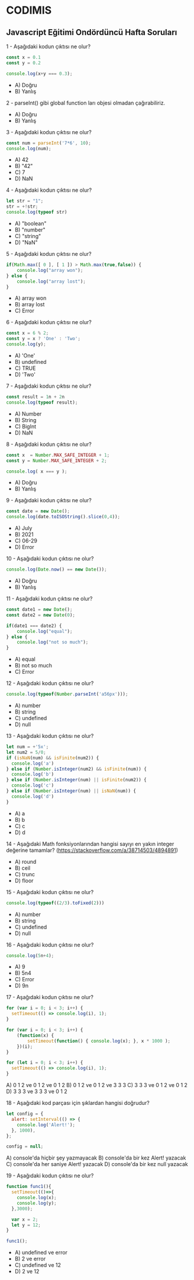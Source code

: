 # CODIMIS 

## Javascript Eğitimi Ondördüncü Hafta Soruları

1 - Aşağıdaki kodun çıktısı ne olur?
```javascript
const x = 0.1
const y = 0.2

console.log(x+y === 0.3);
```

* A) Doğru
* B) Yanlış

2 - parseInt() gibi global function ları objesi olmadan çağırabiliriz.

* A) Doğru
* B) Yanlış

3 - Aşağıdaki kodun çıktısı ne olur?
```javascript
const num = parseInt('7*6', 10);
console.log(num);
```

* A) 42
* B) "42"
* C) 7
* D) NaN

4 - Aşağıdaki kodun çıktısı ne olur?
```javascript
let str = "1";
str = +!str;
console.log(typeof str)
```

* A) "boolean"
* B) "number"
* C) "string"
* D) "NaN"

5 - Aşağıdaki kodun çıktısı ne olur?
```javascript
if(Math.max([ 0 ], [ 1 ]) > Math.max(true,false)) {
    console.log("array won");
} else {
    console.log("array lost");
}
```

* A) array won
* B) array lost
* C) Error

6 - Aşağıdaki kodun çıktısı ne olur?
```javascript
const x = 6 % 2;
const y = x ? 'One' : 'Two';
console.log(y);
```

* A) 'One'
* B) undefined
* C) TRUE
* D) 'Two'

7 - Aşağıdaki kodun çıktısı ne olur?

```javascript
const result = 1n + 2n
console.log(typeof result);
```

* A) Number
* B) String
* C) BigInt
* D) NaN

8 - Aşağıdaki kodun çıktısı ne olur?
```javascript
const x  = Number.MAX_SAFE_INTEGER + 1;
const y = Number.MAX_SAFE_INTEGER + 2;

console.log( x === y );
```

* A) Doğru
* B) Yanlış

9 - Aşağıdaki kodun çıktısı ne olur?
```javascript
const date = new Date();
console.log(date.toISOString().slice(0,4));
```

* A) July
* B) 2021
* C) 06-29
* D) Error

10 - Aşağıdaki kodun çıktısı ne olur?
```javascript
console.log(Date.now() == new Date());
```

* A) Doğru
* B) Yanlış

11 - Aşağıdaki kodun çıktısı ne olur?
```javascript
const date1 = new Date();
const date2 = new Date(0);

if(date1 === date2) {
    console.log("equal");
} else {
    console.log("not so much");
}
```
* A) equal
* B) not so much
* C) Error

12 - Aşağıdaki kodun çıktısı ne olur?
```javascript
console.log(typeof(Number.parseInt('a56px')));
```

* A) number
* B) string
* C) undefined
* D) null

13 - Aşağıdaki kodun çıktısı ne olur?
```javascript
let num = +'5x';
let num2 = 5/0;
if (isNaN(num) && isFinite(num2)) {
  console.log('a')
} else if (Number.isInteger(num2) && isFinite(num)) {
  console.log('b')
} else if (Number.isInteger(num) || isFinite(num2)) {
  console.log('c')
} else if (Number.isInteger(num) || isNaN(num)) {
  console.log('d')
}
```

* A) a
* B) b
* C) c
* D) d

14 - Aşağıdaki Math fonksiyonlarından hangisi sayıyı en yakın integer değerine tamamlar? (https://stackoverflow.com/a/38714503/4894891)

* A) round
* B) ceil
* C) trunc
* D) floor

15 - Aşağıdaki kodun çıktısı ne olur?
```javascript
console.log(typeof((2/3).toFixed(2)))
```

* A) number
* B) string
* C) undefined
* D) null

16 - Aşağıdaki kodun çıktısı ne olur?
```javascript
console.log(5n+4);
```

* A) 9
* B) 5n4
* C) Error
* D) 9n

17 - Aşağıdaki kodun çıktısı ne olur?
```javascript
for (var i = 0; i < 3; i++) {
  setTimeout(() => console.log(i), 1);
}

for (var i = 0; i < 3; i++) {
    (function(x) {
        setTimeout(function() { console.log(x); }, x * 1000 );
    })(i);
}

for (let i = 0; i < 3; i++) {
  setTimeout(() => console.log(i), 1);
}
```

A) 0 1 2 ve 0 1 2 ve 0 1 2
B) 0 1 2 ve 0 1 2 ve 3 3 3
C) 3 3 3 ve 0 1 2 ve 0 1 2
D) 3 3 3 ve 3 3 3 ve 0 1 2

18 - Aşağıdaki kod parçası için şıklardan hangisi doğrudur?
```javascript
let config = {
  alert: setInterval(() => {
    console.log('Alert!');
  }, 1000),
};

config = null;
```

A) console'da hiçbir şey yazmayacak
B) console'da bir kez Alert! yazacak
C) console'da her saniye Alert! yazacak
D) console'da bir kez null yazacak

19 - Aşağıdaki kodun çıktısı ne olur?
```javascript
function func1(){
  setTimeout(()=>{
    console.log(x);
    console.log(y);
  },3000);

  var x = 2;
  let y = 12;
}

func1();
```

* A) undefined ve error
* B) 2 ve error
* C) undefined ve 12
* D) 2 ve 12